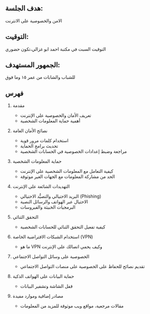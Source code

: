 ## هدف الجلسة:
   الامن والخصوصية على الانترنت
## التوقيت:
 التوقيت السبت في مكتبة احمد ابو غزالي،تكون حضوري
## الجمهور المستهدف:
للشباب والشابات من عمر ١٥ وما فوق
## فهرس
1. مقدمة
   - تعريف الأمان والخصوصية على الإنترنت
   - أهمية حماية المعلومات الشخصية

2. نصائح الأمان العامة
   - استخدام كلمات مرور قوية
   - تحديث برامج الحماية
   - مراجعة وضبط إعدادات الخصوصية في الحسابات الشخصية

3. حماية المعلومات الشخصية
   - كيفية التعامل مع المعلومات الشخصية على الإنترنت
   - الحد من مشاركة المعلومات مع الجهات الغير موثوقة

4. التهديدات الشائعة على الإنترنت
   - البريد الاحتيالي والتصيُّد الاحتيالي (Phishing)
   - الاحتيال عبر الهواتف والرسائل النصية
   - البرمجيات الخبيثة والفيروسات

5. التحقق الثنائي
   - كيفية تفعيل التحقق الثنائي للحسابات الشخصية

6. استخدام الشبكات الافتراضية الخاصة (VPN)
   - ما هو VPN وكيف يحمي اتصالك على الإنترنت

7. الخصوصية على وسائل التواصل الاجتماعي
   - تقديم نصائح للحفاظ على الخصوصية على منصات التواصل الاجتماعي

8. حماية البيانات على الهواتف الذكية
   - قفل الشاشة وتشفير البيانات

9. مصادر إضافية وموارد مفيدة
   - مقالات مرجعية، مواقع ويب موثوقة للمزيد من المعلومات
